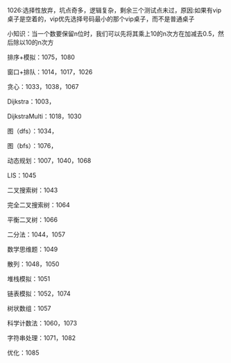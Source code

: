 1026:选择性放弃，坑点奇多，逻辑复杂，剩余三个测试点未过，原因:如果有vip桌子是空着的，vip优先选择号码最小的那个vip桌子，而不是普通桌子

小知识：当一个数要保留n位时，我们可以先将其乘上10的n次方在加减去0.5，然后除以10的n次方

排序+模拟：1075，1080

窗口+排队：1014，1017，1026

贪心：1033，1038，1067

Dijkstra：1003，

DijkstraMulti：1018，1030

图（dfs）：1034，

图（bfs）：1076，

动态规划：1007，1040，1068

LIS：1045

二叉搜索树：1043

完全二叉搜索树：1064

平衡二叉树：1066

二分法：1044，1057

数学思维题：1049

散列：1048，1050

堆栈模拟：1051

链表模拟：1052，1074

树状数组：1057

科学计数法：1060，1073

字符串处理：1071，1082

优化：1085